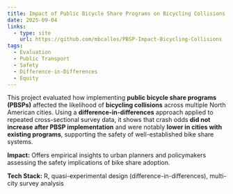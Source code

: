 ```yaml
---
title: Impact of Public Bicycle Share Programs on Bicycling Collisions
date: 2025-09-04
links:
  - type: site
    url: https://github.com/mbcalles/PBSP-Impact-Bicycling-Collisions
tags:
  - Evaluation
  - Public Transport
  - Safety
  - Difference-in-Differences
  - Equity
---
```


This project evaluated how implementing **public bicycle share programs (PBSPs)** affected the likelihood of **bicycling collisions** across multiple North American cities. Using a **difference-in-differences** approach applied to repeated cross-sectional survey data, it shows that crash odds **did not increase after PBSP implementation** and were notably **lower in cities with existing programs**, supporting the safety of well-established bike share systems.

**Impact:** Offers empirical insights to urban planners and policymakers assessing the safety implications of bike share adoption.

**Tech Stack:** R, quasi-experimental design (difference-in-differences), multi-city survey analysis  